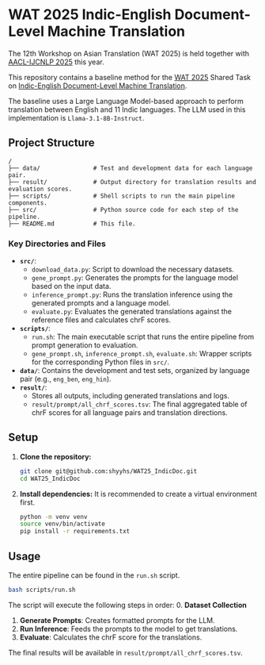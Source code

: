 # WAT 2025 Indic-English Document-Level Machine Translation

The 12th Workshop on Asian Translation (WAT 2025) is held together with [AACL-IJCNLP 2025](https://www.afnlp.org/conferences/ijcnlp2025/) this year.

This repository contains a baseline method for the [WAT 2025](https://lotus.kuee.kyoto-u.ac.jp/WAT/WAT2025/index.html) Shared Task on [Indic-English Document-Level Machine Translation](https://sites.google.com/view/indic-doc). 


The baseline uses a Large Language Model-based approach to perform translation between English and 11 Indic languages. The LLM used in this implementation is `Llama-3.1-8B-Instruct`.

## Project Structure

```
/
├── data/               # Test and development data for each language pair.
├── result/             # Output directory for translation results and evaluation scores.
├── scripts/            # Shell scripts to run the main pipeline components.
├── src/                # Python source code for each step of the pipeline.
├── README.md           # This file.
```

### Key Directories and Files

-   **`src/`**:
    -   `download_data.py`: Script to download the necessary datasets.
    -   `gene_prompt.py`: Generates the prompts for the language model based on the input data.
    -   `inference_prompt.py`: Runs the translation inference using the generated prompts and a language model.
    -   `evaluate.py`: Evaluates the generated translations against the reference files and calculates chrF scores.
-   **`scripts/`**:
    -   `run.sh`: The main executable script that runs the entire pipeline from prompt generation to evaluation.
    -   `gene_prompt.sh`, `inference_prompt.sh`, `evaluate.sh`: Wrapper scripts for the corresponding Python files in `src/`.
-   **`data/`**: Contains the development and test sets, organized by language pair (e.g., `eng_ben`, `eng_hin`).
-   **`result/`**:
    -   Stores all outputs, including generated translations and logs.
    -   `result/prompt/all_chrf_scores.tsv`: The final aggregated table of chrF scores for all language pairs and translation directions.

## Setup

1.  **Clone the repository:**
    ```bash
    git clone git@github.com:shyyhs/WAT25_IndicDoc.git
    cd WAT25_IndicDoc
    ```

2.  **Install dependencies:**
    It is recommended to create a virtual environment first.
    ```bash
    python -m venv venv
    source venv/bin/activate
    pip install -r requirements.txt
    ```

## Usage

The entire pipeline can be found in the `run.sh` script.

```bash
bash scripts/run.sh
```

The script will execute the following steps in order:
0.  **Dataset Collection**
1.  **Generate Prompts**: Creates formatted prompts for the LLM.
2.  **Run Inference**: Feeds the prompts to the model to get translations.
3.  **Evaluate**: Calculates the chrF score for the translations.

The final results will be available in `result/prompt/all_chrf_scores.tsv`.

